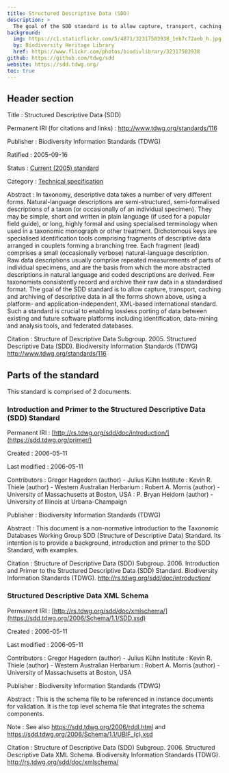 ```yaml
---
title: Structured Descriptive Data (SDD)
description: >
  The goal of the SDD standard is to allow capture, transport, caching and archiving of descriptive data (data describing a taxon or specimen), using a platform- and application-independent, international standard. Such a standard is crucial to enabling lossless porting of data between existing and future software platforms including identification, data-mining and analysis tools, and federated databases.
background:
  img: https://c1.staticflickr.com/5/4871/32317503938_1eb7c72aeb_h.jpg
  by: Biodiversity Heritage Library
  href: https://www.flickr.com/photos/biodivlibrary/32317503938
github: https://github.com/tdwg/sdd
website: https://sdd.tdwg.org/
toc: true
---
```


## Header section

Title
: Structured Descriptive Data (SDD)

Permanent IRI (for citations and links)
: <http://www.tdwg.org/standards/116>

Publisher
: Biodiversity Information Standards (TDWG)

Ratified
: 2005-09-16

Status
: [Current (2005) standard](/standards/status-and-categories/#status)

Category
: [Technical specification](/standards/status-and-categories/#category)

Abstract
: In taxonomy, descriptive data takes a number of very different forms. Natural-language descriptions are semi-structured, semi-formalised descriptions of a taxon (or occasionally of an individual specimen). They may be simple, short and written in plain language (if used for a popular field guide), or long, highly formal and using specialised terminology when used in a taxonomic monograph or other treatment. Dichotomous keys are specialised identification tools comprising fragments of descriptive data arranged in couplets forming a branching tree. Each fragment (lead) comprises a small (occasionally verbose) natural-language description. Raw data descriptions usually comprise repeated measurements of parts of individual specimens, and are the basis from which the more abstracted descriptions in natural language and coded descriptions are derived. Few taxonomists consistently record and archive their raw data in a standardised format. The goal of the SDD standard is to allow capture, transport, caching and archiving of descriptive data in all the forms shown above, using a platform- and application-independent, XML-based international standard. Such a standard is crucial to enabling lossless porting of data between existing and future software platforms including identification, data-mining and analysis tools, and federated databases.

Citation
: Structure of Descriptive Data Subgroup. 2005. Structured Descriptive Data (SDD). Biodiversity Information Standards (TDWG) <http://www.tdwg.org/standards/116>

## Parts of the standard

This standard is comprised of 2 documents.

### Introduction and Primer to the Structured Descriptive Data (SDD) Standard

Permanent IRI
: [http://rs.tdwg.org/sdd/doc/introduction/](https://sdd.tdwg.org/primer/)

Created
: 2006-05-11

Last modified
: 2006-05-11

Contributors
: Gregor Hagedorn (author) - Julius Kühn Institute
: Kevin R. Thiele (author) - Western Australian Herbarium
: Robert A. Morris (author) - University of Massachusetts at Boston, USA
: P. Bryan Heidorn (author) - University of Illinois at Urbana-Champaign

Publisher
: Biodiversity Information Standards (TDWG)

Abstract
: This document is a non-normative introduction to the Taxonomic Databases Working Group SDD (Structure of Descriptive Data) Standard. Its intention is to provide a background, introduction and primer to the SDD Standard, with examples.

Citation
: Structure of Descriptive Data (SDD) Subgroup. 2006. Introduction and Primer to the Structured Descriptive Data (SDD) Standard. Biodiversity Information Standards (TDWG). <http://rs.tdwg.org/sdd/doc/introduction/>

### Structured Descriptive Data XML Schema

Permanent IRI
: [http://rs.tdwg.org/sdd/doc/xmlschema/](https://sdd.tdwg.org/2006/Schema/1.1/SDD.xsd)

Created
: 2006-05-11

Last modified
: 2006-05-11

Contributors
: Gregor Hagedorn (author) - Julius Kühn Institute
: Kevin R. Thiele (author) - Western Australian Herbarium
: Robert A. Morris (author) - University of Massachusetts at Boston, USA

Publisher
: Biodiversity Information Standards (TDWG)

Abstract
: This is the schema file to be referenced in instance documents for validation. It is the top level schema file that integrates the schema components.

Note
: See also <https://sdd.tdwg.org/2006/rddl.html> and <https://sdd.tdwg.org/2006/Schema/1.1/UBIF_(c).xsd>

Citation
: Structure of Descriptive Data (SDD) Subgroup. 2006. Structured Descriptive Data XML Schema. Biodiversity Information Standards (TDWG). <http://rs.tdwg.org/sdd/doc/xmlschema/>
